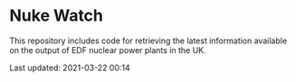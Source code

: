 # Nuke Watch

This repository includes code for retrieving the latest information available on the output of EDF nuclear power plants in the UK.

Last updated: 2021-03-22 00:14